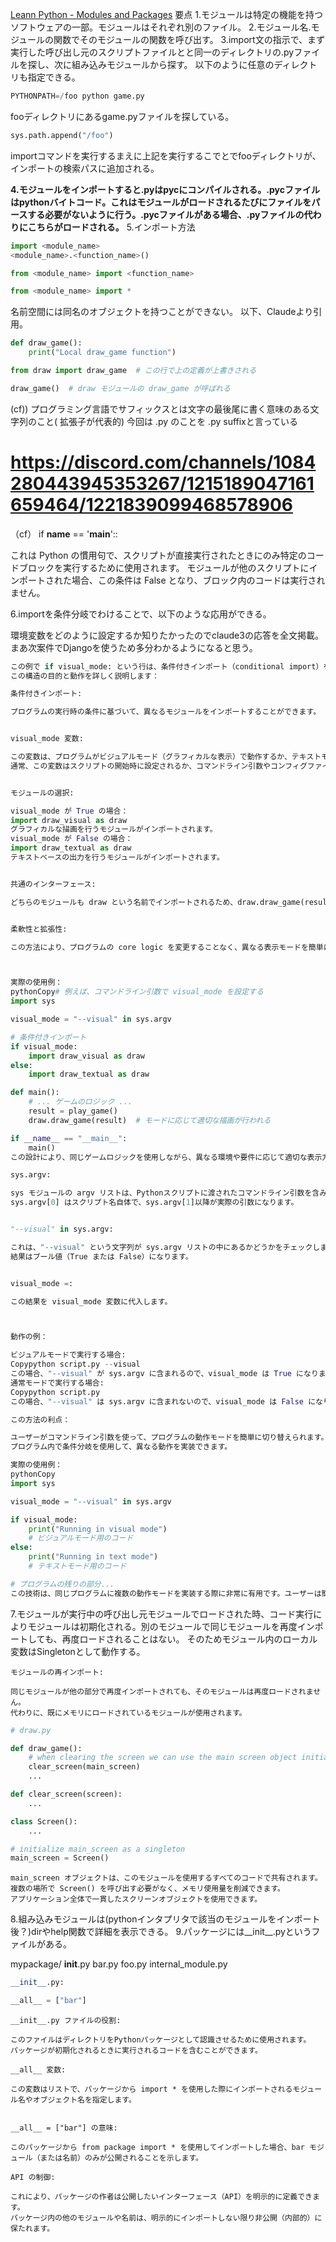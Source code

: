 [Leann Python - Modules and Packages](https://www.learnpython.org/en/Modules_and_Packages)
要点
1.モジュールは特定の機能を持つソフトウェアの一部。モジュールはそれぞれ別のファイル。
2.モジュール名.モジュールの関数でそのモジュールの関数を呼び出す。
3.import文の指示で、まず実行した呼び出し元のスクリプトファイルとと同一のディレクトリの.pyファイルを探し、次に組み込みモジュールから探す。
以下のように任意のディレクトリも指定できる。
```python
PYTHONPATH=/foo python game.py
```
fooディレクトリにあるgame.pyファイルを探している。

```python
sys.path.append("/foo")
```
importコマンドを実行するまえに上記を実行するこでとでfooディレクトリが、インポートの検索パスに追加される。

**4.モジュールをインポートすると.pyはpycにコンパイルされる。.pycファイルはpythonバイトコード。これはモジュールがロードされるたびにファイルをパースする必要がないように行う。.pycファイルがある場合、.pyファイルの代わりにこちらがロードされる。**
5.インポート方法
```python 
import <module_name>
<module_name>.<function_name>()
```

```python
from <module_name> import <function_name>
```

```python
from <module_name> import *
```


名前空間には同名のオブジェクトを持つことができない。
以下、Claudeより引用。
```python
def draw_game():
    print("Local draw_game function")

from draw import draw_game  # この行で上の定義が上書きされる

draw_game()  # draw モジュールの draw_game が呼ばれる
```

(cf))
プログラミング言語でサフィックスとは文字の最後尾に書く意味のある文字列のこと( 拡張子が代表的) 今回は .py のことを .py suffixと言っている
# https://discord.com/channels/1084280443945353267/1215189047161659464/1221839099468578906


（cf）
if __name__ == '__main__'::

これは Python の慣用句で、スクリプトが直接実行されたときにのみ特定のコードブロックを実行するために使用されます。
モジュールが他のスクリプトにインポートされた場合、この条件は False となり、ブロック内のコードは実行されません。

6.importを条件分岐でわけることで、以下のような応用ができる。

環境変数をどのように設定するか知りたかったのでclaude3の応答を全文掲載。まあ次案件でDjangoを使うため多分わかるようになると思う。

```python
この例で if visual_mode: という行は、条件付きインポート（conditional import）を示しています。visual_mode は、プログラムの動作モードを決定するブール型（True または False）の変数であると想定されています。
この構造の目的と動作を詳しく説明します：

条件付きインポート:

プログラムの実行時の条件に基づいて、異なるモジュールをインポートすることができます。


visual_mode 変数:

この変数は、プログラムがビジュアルモード（グラフィカルな表示）で動作するか、テキストモードで動作するかを決定します。
通常、この変数はスクリプトの開始時に設定されるか、コマンドライン引数やコンフィグファイルから読み込まれます。


モジュールの選択:

visual_mode が True の場合：
import draw_visual as draw
グラフィカルな描画を行うモジュールがインポートされます。
visual_mode が False の場合：
import draw_textual as draw
テキストベースの出力を行うモジュールがインポートされます。


共通のインターフェース:

どちらのモジュールも draw という名前でインポートされるため、draw.draw_game(result) という呼び出しは、選択されたモードに関わらず同じ形で使用できます。


柔軟性と拡張性:

この方法により、プログラムの core logic を変更することなく、異なる表示モードを簡単に切り替えることができます。



実際の使用例：
pythonCopy# 例えば、コマンドライン引数で visual_mode を設定する
import sys

visual_mode = "--visual" in sys.argv

# 条件付きインポート
if visual_mode:
    import draw_visual as draw
else:
    import draw_textual as draw

def main():
    # ... ゲームのロジック ...
    result = play_game()
    draw.draw_game(result)  # モードに応じて適切な描画が行われる

if __name__ == "__main__":
    main()
この設計により、同じゲームロジックを使用しながら、異なる環境や要件に応じて適切な表示方法を選択することができます。例えば、グラフィカルインターフェースが利用可能な環境では視覚的に豊かな表示を、コンソール環境ではテキストベースの表示を使用するといった柔軟性が得られます。 CopyRetryClaude does not have the ability to run the code it generates yet.Tvisual_mode = "--visual" in sys.argvとは？ Editvisual_mode = "--visual" in sys.argv という行は、コマンドライン引数を確認して、プログラムの動作モードを設定するPythonの表現です。詳しく説明しましょう：

sys.argv:

sys モジュールの argv リストは、Pythonスクリプトに渡されたコマンドライン引数を含みます。
sys.argv[0] はスクリプト名自体で、sys.argv[1]以降が実際の引数になります。


"--visual" in sys.argv:

これは、"--visual" という文字列が sys.argv リストの中にあるかどうかをチェックします。
結果はブール値（True または False）になります。


visual_mode =:

この結果を visual_mode 変数に代入します。



動作の例：

ビジュアルモードで実行する場合:
Copypython script.py --visual
この場合、"--visual" が sys.argv に含まれるので、visual_mode は True になります。
通常モードで実行する場合:
Copypython script.py
この場合、"--visual" は sys.argv に含まれないので、visual_mode は False になります。

この方法の利点：

ユーザーがコマンドライン引数を使って、プログラムの動作モードを簡単に切り替えられます。
プログラム内で条件分岐を使用して、異なる動作を実装できます。

実際の使用例：
pythonCopy
import sys

visual_mode = "--visual" in sys.argv

if visual_mode:
    print("Running in visual mode")
    # ビジュアルモード用のコード
else:
    print("Running in text mode")
    # テキストモード用のコード

# プログラムの残りの部分...
この技術は、同じプログラムに複数の動作モードを実装する際に非常に有用です。ユーザーは簡単にモードを切り替えられ、開発者は1つのスクリプトで複数の機能を提供できます。
```

7.モジュールが実行中の呼び出し元モジュールでロードされた時、コード実行によりモジュールは初期化される。別のモジュールで同じモジュールを再度インポートしても、再度ロードされることはない。
そのためモジュール内のローカル変数はSingletonとして動作する。

```claude
モジュールの再インポート:

同じモジュールが他の部分で再度インポートされても、そのモジュールは再度ロードされません。
代わりに、既にメモリにロードされているモジュールが使用されます。
```

```python
# draw.py

def draw_game():
    # when clearing the screen we can use the main screen object initialized in this module
    clear_screen(main_screen)
    ...

def clear_screen(screen):
    ...

class Screen():
    ...

# initialize main_screen as a singleton
main_screen = Screen()
```

```claude3
main_screen オブジェクトは、このモジュールを使用するすべてのコードで共有されます。
複数の場所で Screen() を呼び出す必要がなく、メモリ使用量を削減できます。
アプリケーション全体で一貫したスクリーンオブジェクトを使用できます。
```

8.組み込みモジュールは(pythonインタプリタで該当のモジュールをインポート後？)dirやhelp関数で詳細を表示できる。
9.パッケージには__init__.pyというファイルがある。

mypackage/
    __init__.py
    bar.py
    foo.py
    internal_module.py

```python
__init__.py:

__all__ = ["bar"]
```


```claude
__init__.py ファイルの役割:

このファイルはディレクトリをPythonパッケージとして認識させるために使用されます。
パッケージが初期化されるときに実行されるコードを含むことができます。

__all__ 変数:

この変数はリストで、パッケージから import * を使用した際にインポートされるモジュール名やオブジェクト名を指定します。


__all__ = ["bar"] の意味:

このパッケージから from package import * を使用してインポートした場合、bar モジュール（または名前）のみが公開されることを示します。

API の制御:

これにより、パッケージの作者は公開したいインターフェース（API）を明示的に定義できます。
パッケージ内の他のモジュールや名前は、明示的にインポートしない限り非公開（内部的）に保たれます。
```

